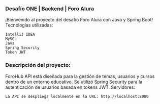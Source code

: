 ### Desafío ONE | Backend | Foro Alura

¡Bienvenido al proyecto del desafío Foro Alura con Java y Spring Boot!
Tecnologías utilizadas:

    IntelliJ IDEA
    MySQL
    Java
    Spring Security
    Token JWT

### Descripción del proyecto:

ForoHub API está diseñada para la gestión de temas, usuarios y cursos dentro de un entorno educativo. Se utilizó Spring Security para la autenticación de usuarios basada en tokens JWT.
Servidores:

    La API se despliega localmente en la URL: http://localhost:8080



